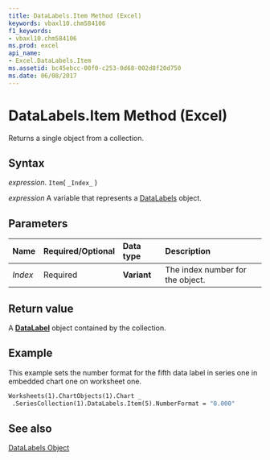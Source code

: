 ```yaml
---
title: DataLabels.Item Method (Excel)
keywords: vbaxl10.chm584106
f1_keywords:
- vbaxl10.chm584106
ms.prod: excel
api_name:
- Excel.DataLabels.Item
ms.assetid: bc45ebcc-00f0-c253-0d68-002d8f20d750
ms.date: 06/08/2017
---
```



# DataLabels.Item Method (Excel)

Returns a single object from a collection.


## Syntax

 _expression_. `Item`( `_Index_` )

 _expression_ A variable that represents a [DataLabels](Excel.DataLabels(object).md) object.


## Parameters



|Name|Required/Optional|Data type|Description|
|:-----|:-----|:-----|:-----|
| _Index_|Required| **Variant**|The index number for the object.|

## Return value

A  **[DataLabel](Excel.DataLabel(object).md)** object contained by the collection.


## Example

This example sets the number format for the fifth data label in series one in embedded chart one on worksheet one.


```vb
Worksheets(1).ChartObjects(1).Chart _ 
 .SeriesCollection(1).DataLabels.Item(5).NumberFormat = "0.000"
```


## See also


[DataLabels Object](Excel.DataLabels(object).md)

